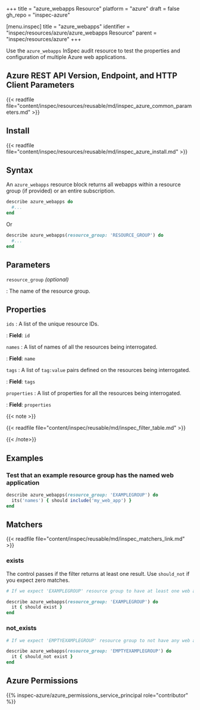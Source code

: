 +++
title = "azure_webapps Resource"
platform = "azure"
draft = false
gh_repo = "inspec-azure"

[menu.inspec]
title = "azure_webapps"
identifier = "inspec/resources/azure/azure_webapps Resource"
parent = "inspec/resources/azure"
+++

Use the `azure_webapps` InSpec audit resource to test the properties and configuration of multiple Azure web applications.

## Azure REST API Version, Endpoint, and HTTP Client Parameters

{{< readfile file="content/inspec/resources/reusable/md/inspec_azure_common_parameters.md" >}}

## Install

{{< readfile file="content/inspec/resources/reusable/md/inspec_azure_install.md" >}}

## Syntax

An `azure_webapps` resource block returns all webapps within a resource group (if provided) or an entire subscription.

```ruby
describe azure_webapps do
  #...
end
```

Or

```ruby
describe azure_webapps(resource_group: 'RESOURCE_GROUP') do
  #...
end
```

## Parameters

`resource_group` _(optional)_

: The name of the resource group.

## Properties

`ids`
: A list of the unique resource IDs.

: **Field**: `id`

`names`
: A list of names of all the resources being interrogated.

: **Field**: `name`

`tags`
: A list of `tag:value` pairs defined on the resources being interrogated.

: **Field**: `tags`

`properties`
: A list of properties for all the resources being interrogated.

: **Field**: `properties`

{{< note >}}

{{< readfile file="content/inspec/reusable/md/inspec_filter_table.md" >}}

{{< /note>}}

## Examples

### Test that an example resource group has the named web application

```ruby
describe azure_webapps(resource_group: 'EXAMPLEGROUP') do
  its('names') { should include('my_web_app') }
end
```

## Matchers

{{< readfile file="content/inspec/reusable/md/inspec_matchers_link.md" >}}

### exists

The control passes if the filter returns at least one result. Use `should_not` if you expect zero matches.

```ruby
# If we expect 'EXAMPLEGROUP' resource group to have at least one web application.

describe azure_webapps(resource_group: 'EXAMPLEGROUP') do
  it { should exist }
end
```

### not_exists

```ruby
# If we expect 'EMPTYEXAMPLEGROUP' resource group to not have any web applications.

describe azure_webapps(resource_group: 'EMPTYEXAMPLEGROUP') do
  it { should_not exist }
end
```

## Azure Permissions

{{% inspec-azure/azure_permissions_service_principal role="contributor" %}}
